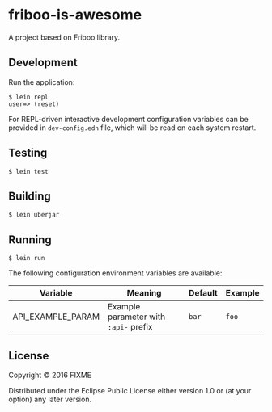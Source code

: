 # friboo-is-awesome

A project based on Friboo library.

## Development

Run  the application:

```
$ lein repl
user=> (reset)
```

For REPL-driven interactive development configuration variables can be provided in `dev-config.edn` file, which will be read on each system restart.

## Testing

```
$ lein test
```

## Building

```
$ lein uberjar
```

## Running

```
$ lein run
```

The following configuration environment variables are available:

| Variable | Meaning | Default | Example |
|---|---|---|---|
| API_EXAMPLE_PARAM | Example parameter with `:api-` prefix | `bar` | `foo` |

## License

Copyright © 2016 FIXME

Distributed under the Eclipse Public License either version 1.0 or (at
your option) any later version.
